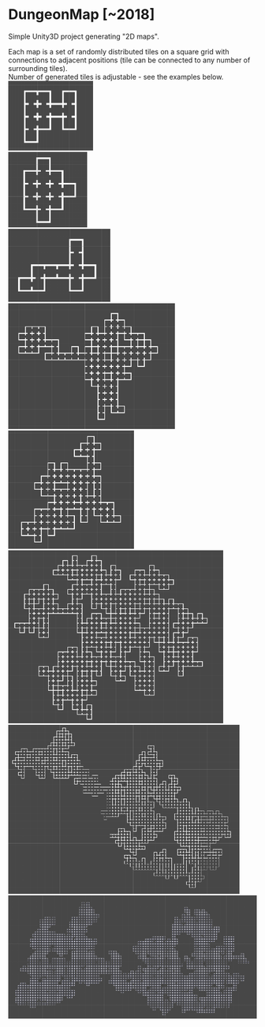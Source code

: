# DungeonMap [~2018]
Simple Unity3D project generating "2D maps".  

Each map is a set of randomly distributed tiles on a square grid with connections to adjacent positions (tile can be connected to any number of surrounding tiles).  
Number of generated tiles is adjustable - see the examples below.  
<img width="172" alt="ex1 (1)" src="https://github.com/maciejokapa/DungeonMap/blob/main/Screenshots/ex1.PNG">  
<img width="160" alt="ex2 (1)" src="https://github.com/maciejokapa/DungeonMap/blob/main/Screenshots/ex2.PNG">  
<img width="207" alt="ex3" src="https://github.com/maciejokapa/DungeonMap/blob/main/Screenshots/ex3.PNG">  
<img width="338" alt="ex4" src="https://github.com/maciejokapa/DungeonMap/blob/main/Screenshots/ex4.PNG">  
<img width="255" alt="ex5" src="https://github.com/maciejokapa/DungeonMap/blob/main/Screenshots/ex5.PNG">  
<img width="436" alt="ex6" src="https://github.com/maciejokapa/DungeonMap/blob/main/Screenshots/ex6.PNG">  
<img width="469" alt="ex7" src="https://github.com/maciejokapa/DungeonMap/blob/main/Screenshots/ex7.PNG">  
<img width="617" alt="ex8" src="https://github.com/maciejokapa/DungeonMap/blob/main/Screenshots/ex8.PNG">
